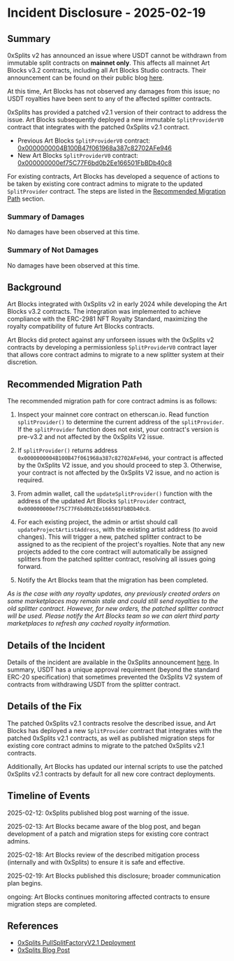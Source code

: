 # Incident Disclosure - 2025-02-19

## Summary

0xSplits v2 has announced an issue where USDT cannot be withdrawn from immutable split contracts on **mainnet only**. This affects all mainnet Art Blocks v3.2 contracts, including all Art Blocks Studio contracts. Their announcement can be found on their public blog [here](https://splits.org/blog/warning-mainnet-usdt-cannot-be-distributed-from-immutable-v2-splits/).

At this time, Art Blocks has not observed any damages from this issue; no USDT royalties have been sent to any of the affected splitter contracts.

0xSplits has provided a patched v2.1 version of their contract to address the issue. Art Blocks subsequently deployed a new immutable `SplitProviderV0` contract that integrates with the patched 0xSplits v2.1 contract.

- Previous Art Blocks `SplitProviderV0` contract: [0x0000000004B100B47f061968a387c82702AFe946](https://etherscan.io/address/0x0000000004B100B47f061968a387c82702AFe946#code)
- New Art Blocks `SplitProviderV0` contract: [0x000000000ef75C77F6bd0b2Ee166501FbBDb40c8](https://etherscan.io/address/0x000000000ef75C77F6bd0b2Ee166501FbBDb40c8#code)

For existing contracts, Art Blocks has developed a sequence of actions to be taken by existing core contract admins to migrate to the updated `SplitProvider` contract. The steps are listed in the [Recommended Migration Path](#recommended-migration-path) section.

### Summary of Damages

No damages have been observed at this time.

### Summary of Not Damages

No damages have been observed at this time.

## Background

Art Blocks integrated with 0xSplits v2 in early 2024 while developing the Art Blocks v3.2 contracts. The integration was implemented to achieve compliance with the ERC-2981 NFT Royalty Standard, maximizing the royalty compatibility of future Art Blocks contracts.

Art Blocks did protect against any unforseen issues with the 0xSplits v2 contracts by developing a permissionless `SplitProviderV0` contract layer that allows core contract admins to migrate to a new splitter system at their discretion.

## Recommended Migration Path

The recommended migration path for core contract admins is as follows:

1. Inspect your mainnet core contract on etherscan.io. Read function `splitProvider()` to determine the current address of the `splitProvider`. If the `splitProvider` function does not exist, your contract's version is pre-v3.2 and not affected by the 0xSplits V2 issue.

2. If `splitProvider()` returns address `0x0000000004B100B47f061968a387c82702AFe946`, your contract is affected by the 0xSplits V2 issue, and you should proceed to step 3. Otherwise, your contract is not affected by the 0xSplits V2 issue, and no action is required.

3. From admin wallet, call the `updateSplitProvider()` function with the address of the updated Art Blocks `SplitProvider` contract, `0x000000000ef75C77F6bd0b2Ee166501FbBDb40c8`.

4. For each existing project, the admin or artist should call `updateProjectArtistAddress`, with the existing artist address (to avoid changes). This will trigger a new, patched splitter contract to be assigned to as the recipient of the project's royalties. Note that any new projects added to the core contract will automatically be assigned splitters from the patched splitter contract, resolving all issues going forward.

5. Notify the Art Blocks team that the migration has been completed.

_As is the case with any royalty updates, any previously created orders on some marketplaces may remain stale and could still send royalties to the old splitter contract. However, for new orders, the patched splitter contract will be used. Please notify the Art Blocks team so we can alert third party marketplaces to refresh any cached royalty information._

## Details of the Incident

Details of the incident are available in the 0xSplits announcement [here](https://splits.org/blog/warning-mainnet-usdt-cannot-be-distributed-from-immutable-v2-splits/). In summary, USDT has a unique approval requirement (beyond the standard ERC-20 specification) that sometimes prevented the 0xSplits V2 system of contracts from withdrawing USDT from the splitter contract.

## Details of the Fix

The patched 0xSplits v2.1 contracts resolve the described issue, and Art Blocks has deployed a new `SplitProvider` contract that integrates with the patched 0xSplits v2.1 contracts, as well as published migration steps for existing core contract admins to migrate to the patched 0xSplits v2.1 contracts.

Additionally, Art Blocks has updated our internal scripts to use the patched 0xSplits v2.1 contracts by default for all new core contract deployments.

## Timeline of Events

2025-02-12: 0xSplits published blog post warning of the issue.

2025-02-13: Art Blocks became aware of the blog post, and began development of a patch and migration steps for existing core contract admins.

2025-02-18: Art Blocks review of the described mitigation process (internally and with 0xSplits) to ensure it is safe and effective.

2025-02-19: Art Blocks published this disclosure; broader communication plan begins.

ongoing: Art Blocks continues monitoring affected contracts to ensure migration steps are completed.

## References

- [0xSplits PullSplitFactoryV2.1 Deployment](https://github.com/0xSplits/splits-contracts-monorepo/blob/main/packages/splits-v2/deployments/1.json)
- [0xSplits Blog Post](https://splits.org/blog/warning-mainnet-usdt-cannot-be-distributed-from-immutable-v2-splits/)
